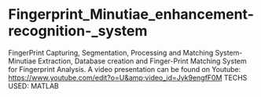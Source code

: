 # Fingerprint_Minutiae_enhancement-recognition-_system
FingerPrint Capturing, Segmentation, Processing and Matching System-  Minutiae Extraction, Database creation and Finger-Print Matching System for Fingerprint Analysis. A video presentation can be found on Youtube: https://www.youtube.com/edit?o=U&amp;video_id=Jyk9engfF0M TECHS USED: MATLAB
